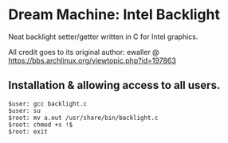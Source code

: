 Dream Machine: Intel Backlight
==============================
Neat backlight setter/getter written in C for Intel graphics.

All credit goes to its original author: ewaller @ https://bbs.archlinux.org/viewtopic.php?id=197863

Installation & allowing access to all users.
----
```
$user: gcc backlight.c
$user: su 
$root: mv a.out /usr/share/bin/backlight.c
$root: chmod +s !$
$root: exit
``` 
